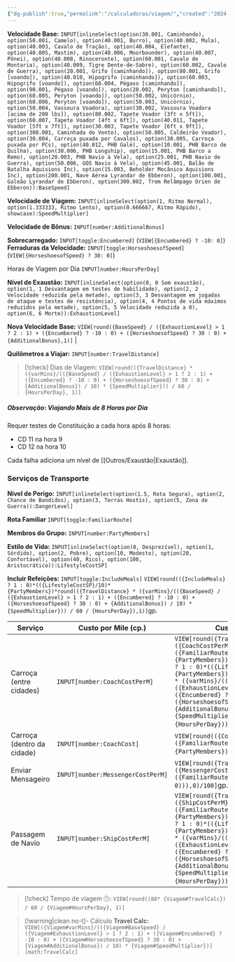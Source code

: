 ```yaml
---
{"dg-publish":true,"permalink":"/calculadoras/viagem/","created":"2024-07-25T17:21:58.693-03:00","updated":"2024-07-26T08:03:49.138-03:00"}
---
```



**Velocidade Base:** `INPUT[inlineSelect(option(30.001, Caminhando), option(50.001, Camelo), option(40.001, Burro), option(40.002, Mula), option(40.003, Cavalo de Tração), option(40.004, Elefante), option(40.005, Mastim), option(40.006, Moorbounder), option(40.007, Pônei), option(40.008, Rinoceronte), option(60.001, Cavalo de Montaria), option(40.009, Tigre Dente-de-Sabre), option(60.002, Cavalo de Guerra), option(20.001, Grifo [caminhando]), option(80.001, Grifo [voando]), option(40.010, Hipogrifo [caminhando]), option(60.003, Hipogrifo [voando]), option(60.004, Pégaso [caminhando]), option(90.001, Pégaso [voando]), option(20.002, Peryton [caminhando]), option(60.005, Peryton [voando]), option(50.002, Unicórnio), option(60.006, Peryton [voando]), option(50.003, Unicórnio), option(50.004, Vassoura Voadora), option(30.002, Vassoura Voadora [acima de 200 lbs]), option(80.002, Tapete Voador [3ft x 5ft]), option(60.007, Tapete Voador [4ft x 6ft]), option(40.011, Tapete Voador [5ft x 7ft]), option(30.003, Tapete Voador [6ft x 9ft]), option(300.001, Caminhada do Vento), option(50.005, Caldeirão Voador), option(30.004, Carroça puxada por Cavalos), option(30.005, Carroça puxada por PCs), option(40.012, PHB Galé), option(10.001, PHB Barco de Quilha), option(30.006, PHB Longship), option(15.001, PHB Barco a Remo), option(20.003, PHB Navio à Vela), option(25.001, PHB Navio de Guerra), option(50.006, GOS Navio à Vela), option(45.001, Balão de Batalha Aquisions Inc), option(15.003, Beholder Mecânico Aquisions Inc), option(200.001, Nave Aérea Lyrandar de Ebberon), option(100.001, Galeão Lyrandar de Ebberon), option(300.002, Trem Relâmpago Orien de Ebberon)):BaseSpeed]`

**Velocidade de Viagem:** `INPUT[inlineSelect(option(1, Ritmo Normal), option(1.333333, Ritmo Lento), option(0.666667, Ritmo Rápido), showcase):SpeedMultiplier]` 

**Velocidade de Bônus:** `INPUT[number:AdditionalBonus]`

**Sobrecarregado:** `INPUT[toggle:Encumbered]` (`VIEW[{Encumbered} ? -10: 0]`) 
**Ferraduras da Velocidade:** `INPUT[toggle:HorseshoesofSpeed]` (`VIEW[{HorseshoesofSpeed} ? 30: 0]`)

Horas de Viagem por Dia `INPUT[number:HoursPerDay]`

**Nível de Exaustão:** `INPUT[inlineSelect(option(0, 0 Sem exaustão), option(1, 1 Desvantagem em testes de habilidade), option(2, 2 Velocidade reduzida pela metade), option(3, 3 Desvantagem em jogadas de ataque e testes de resistência), option(4, 4 Pontos de vida máximos reduzidos pela metade), option(5, 5 Velocidade reduzida a 0), option(6, 6 Morte)):ExhaustionLevel]`

**Nova Velocidade Base:** `VIEW[round({BaseSpeed} / ({ExhaustionLevel} > 1 ? 2 : 1) + ({Encumbered} ? -10 : 0) + ({HorseshoesofSpeed} ? 30 : 0) + {AdditionalBonus},1)]` |

**Quilômetros a Viajar:** `INPUT[number:TravelDistance]`

> [!check] Dias de Viagem: `VIEW[round(({TravelDistance} * ({varMins}/(({BaseSpeed} / ({ExhaustionLevel} > 1 ? 2 : 1) + ({Encumbered} ? -10 : 0) + ({HorseshoesofSpeed} ? 30 : 0) + {AdditionalBonus}) / 10) * {SpeedMultiplier})) / 60 / {HoursPerDay}, 1)]`

##### Observação: Viajando Mais de 8 Horas por Dia
Requer testes de Constituição a cada hora após 8 horas:
- CD 11 na hora 9
- CD 12 na hora 10

Cada falha adiciona um nível de [[Outros/Exaustão\|Exaustão]].

### Serviços de Transporte
**Nível de Perigo:** `INPUT[inlineSelect(option(1.5, Rota Segura), option(2, Chance de Bandidos), option(3, Terras Hostis), option(5, Zona de Guerra)):DangerLevel]`

**Rota Familiar** `INPUT[toggle:FamiliarRoute]`

**Membros do Grupo:** `INPUT[number:PartyMembers]`

**Estilo de Vida:** `INPUT[inlineSelect(option(0, Desprezível), option(1, Sórdido), option(2, Pobre), option(10, Modesto), option(20, Confortável), option(40, Rico), option(100, Aristocrático)):LifestyleCostSP]`

**Incluir Refeições:** `INPUT[toggle:IncludeMeals]` `VIEW[round(({IncludeMeals} ? 1 : 0)*(({LifestyleCostSP}/10)*{PartyMembers})*round(({TravelDistance} * ({varMins}/(({BaseSpeed} / ({ExhaustionLevel} > 1 ? 2 : 1) + ({Encumbered} ? -10 : 0) + ({HorseshoesofSpeed} ? 30 : 0) + {AdditionalBonus}) / 10) * {SpeedMultiplier})) / 60 / {HoursPerDay}),1)]`gp.

| Serviço | Custo por Mile (cp.) | Custo total gp.cp |
|-|-|-|
| Carroça (entre cidades) | `INPUT[number:CoachCostPerM]` | `VIEW[round({TravelDistance}*({CoachCostPerM}*({DangerLevel}+({FamiliarRoute} ? -0.5 : 0))*{PartyMembers}),0)/100+(({IncludeMeals} ? 1 : 0)*(({LifestyleCostSP}/10)*{PartyMembers})*round(({TravelDistance} * ({varMins}/(({BaseSpeed} / ({ExhaustionLevel} > 1 ? 2 : 1) + ({Encumbered} ? -10 : 0) + ({HorseshoesofSpeed} ? 30 : 0) + {AdditionalBonus}) / 10) * {SpeedMultiplier})) / 60 / {HoursPerDay}))]`gp. |
| Carroça (dentro da cidade)   | `INPUT[number:CoachCost]` | `VIEW[round(({CoachCost}*({DangerLevel}+({FamiliarRoute} ? -0.5 : 0))*{PartyMembers}),0)/100]`gp.          |
| Enviar Mensageiro | `INPUT[number:MessengerCostPerM]` | `VIEW[round({TravelDistance}*({MessengerCostPerM}*({DangerLevel}+({FamiliarRoute} ? -0.5 : 0))),0)/100]`gp.           |
| Passagem de Navio | `INPUT[number:ShipCostPerM]` | `VIEW[round({TravelDistance}*({ShipCostPerM}*({DangerLevel}+({FamiliarRoute} ? -0.5 : 0))*{PartyMembers}),0)/100+(({IncludeMeals} ? 1 : 0)*(({LifestyleCostSP}/10)*{PartyMembers})*round(({TravelDistance} * ({varMins}/(({BaseSpeed} / ({ExhaustionLevel} > 1 ? 2 : 1) + ({Encumbered} ? -10 : 0) + ({HorseshoesofSpeed} ? 30 : 0) + {AdditionalBonus}) / 10) * {SpeedMultiplier})) / 60 / {HoursPerDay}))]`gp. |

> [!check] Tempo de viagem 🕓: `VIEW[round((88* {Viagem#TravelCalc}) / 60 / {Viagem#HoursPerDay}, 1)]`

> [!warning|clean no-t]- Cálculo
> **Travel Calc:** `VIEW[({Viagem#varMins}/(({Viagem#BaseSpeed} / ({Viagem#ExhaustionLevel} > 1 ? 2 : 1) + ({Viagem#Encumbered} ? -10 : 0) + ({Viagem#HorseshoesofSpeed} ? 30 : 0) + {Viagem#AdditionalBonus}) / 10) * {Viagem#SpeedMultiplier})][math:TravelCalc]`

